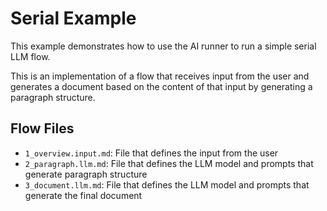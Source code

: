 # Serial Example
This example demonstrates how to use the AI runner to run a simple serial LLM flow.

This is an implementation of a flow that receives input from the user and generates a document based on the content of that input by generating a paragraph structure.

## Flow Files
- `1_overview.input.md`: File that defines the input from the user
- `2_paragraph.llm.md`: File that defines the LLM model and prompts that generate paragraph structure
- `3_document.llm.md`: File that defines the LLM model and prompts that generate the final document